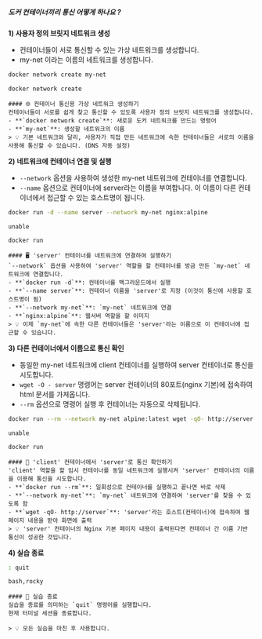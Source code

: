 ##### 도커 컨테이너끼리 통신 어떻게 하나요 ? #####

**1) 사용자 정의 브릿지 네트워크 생성**

* 컨테이너들이 서로 통신할 수 있는 가상 네트워크를 생성합니다.
* my-net 이라는 이름의 네트워크를 생성합니다.

```bash
docker network create my-net
```

```tech
docker network create
```
```desc
#### 🌐 컨테이너 통신용 가상 네트워크 생성하기
컨테이너들이 서로를 쉽게 찾고 통신할 수 있도록 사용자 정의 브릿지 네트워크를 생성합니다.
- **`docker network create`**: 새로운 도커 네트워크를 만드는 명령어
- **`my-net`**: 생성할 네트워크의 이름
> 💡 기본 네트워크와 달리, 사용자가 직접 만든 네트워크에 속한 컨테이너들은 서로의 이름을 사용해 통신할 수 있습니다. (DNS 자동 설정)
```

**2) 네트워크에 컨테이너 연결 및 실행**

* `--network` 옵션을 사용하여 생성한 my-net 네트워크에 컨테이너를 연결합니다.
* `--name` 옵션으로 컨테이너에 server라는 이름을 부여합니다. 이 이름이 다른 컨테이너에서 접근할 수 있는 호스트명이 됩니다.

```bash
docker run -d --name server --network my-net nginx:alpine
```
```no-err-check
unable
```

```tech
docker run
```
```desc
#### 🖥️ 'server' 컨테이너를 네트워크에 연결하여 실행하기
`--network` 옵션을 사용하여 'server' 역할을 할 컨테이너를 방금 만든 `my-net` 네트워크에 연결합니다.
- **`docker run -d`**: 컨테이너를 백그라운드에서 실행
- **`--name server`**: 컨테이너 이름을 'server'로 지정 (이것이 통신에 사용할 호스트명이 됨)
- **`--network my-net`**: `my-net` 네트워크에 연결
- **`nginx:alpine`**: 웹서버 역할을 할 이미지
> 💡 이제 `my-net`에 속한 다른 컨테이너들은 'server'라는 이름으로 이 컨테이너에 접근할 수 있습니다.
```

**3) 다른 컨테이너에서 이름으로 통신 확인**

* 동일한 my-net 네트워크에 client 컨테이너를 실행하여 server 컨테이너로 통신을 시도합니다.
* `wget -O - server` 명령어는 server 컨테이너의 80포트(nginx 기본)에 접속하여 html 문서를 가져옵니다.
* `--rm` 옵션으로 명령어 실행 후 컨테이너는 자동으로 삭제됩니다.

```bash
docker run --rm --network my-net alpine:latest wget -qO- http://server
```
```no-err-check
unable
```

```tech
docker run
```
```desc
#### 📡 'client' 컨테이너에서 'server'로 통신 확인하기
'client' 역할을 할 임시 컨테이너를 동일 네트워크에 실행시켜 'server' 컨테이너의 이름을 이용해 통신을 시도합니다.
- **`docker run --rm`**: 일회성으로 컨테이너를 실행하고 끝나면 바로 삭제
- **`--network my-net`**: `my-net` 네트워크에 연결하여 'server'를 찾을 수 있도록 함
- **`wget -qO- http://server`**: 'server'라는 호스트(컨테이너)에 접속하여 웹페이지 내용을 받아 화면에 출력
> 💡 'server' 컨테이너의 Nginx 기본 페이지 내용이 출력된다면 컨테이너 간 이름 기반 통신이 성공한 것입니다.
```

**4) 실습 종료**

```bash
: quit
```

```tech
bash,rocky
```

```desc
#### 👋 실습 종료
실습을 종료를 의미하는 `quit` 명령어를 실행합니다.
현재 터미널 세션을 종료합니다.

> 💡 모든 실습을 마친 후 사용합니다.
```